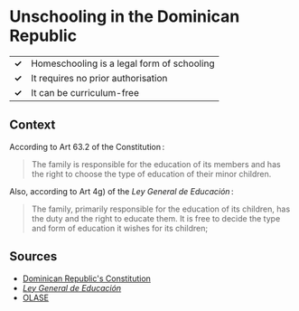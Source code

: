 # Unschooling in the Dominican Republic
| | |
|-|-|
| __✓__ | Homeschooling is a legal form of schooling |
| __✓__ | It requires no prior authorisation |
| __✓__ | It can be curriculum-free |


## Context

According to Art 63.2 of the Constitution :

> The family is responsible for the education of its members and has the right to choose the type of education of their minor children.

Also, according to Art 4g) of the _Ley General de Educación_ :

> The family, primarily responsible for the education of its children, has the duty and the right to educate them.
> It is free to decide the type and form of education it wishes for its children;

## Sources

* [Dominican Republic's Constitution](https://www.constituteproject.org/constitution/Dominican_Republic_2015.pdf)
* [_Ley General de Educación_](https://www.oas.org/juridico/spanish/mesicic2_repdom_sc_anexo_7_sp.pdf)
* [OLASE](https://sinescuela.org/en:dominicana:inicio)
